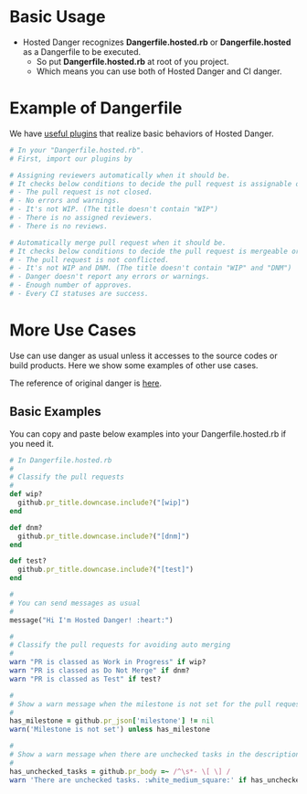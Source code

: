 # Basic Usage
- Hosted Danger recognizes **Dangerfile.hosted.rb** or **Dangerfile.hosted** as a Dangerfile to be executed.
  - So put **Dangerfile.hosted.rb** at root of you project.
  - Which means you can use both of Hosted Danger and CI danger.

# Example of Dangerfile

We have [useful plugins](/dangerfile) that realize basic behaviors of Hosted Danger.

```ruby
# In your "Dangerfile.hosted.rb".
# First, import our plugins by

# Assigning reviewers automatically when it should be.
# It checks below conditions to decide the pull request is assignable or not.
# - The pull request is not closed.
# - No errors and warnings.
# - It's not WIP. (The title doesn't contain "WIP")
# - There is no assigned reviewers.
# - There is no reviews.

# Automatically merge pull request when it should be.
# It checks below conditions to decide the pull request is mergeable or not.
# - The pull request is not conflicted.
# - It's not WIP and DNM. (The title doesn't contain "WIP" and "DNM")
# - Danger doesn't report any errors or warnings.
# - Enough number of approves.
# - Every CI statuses are success.

```

# More Use Cases

Use can use danger as usual unless it accesses to the source codes or build products.
Here we show some examples of other use cases.

The reference of original danger is [here](https://danger.systems/reference.html).

## Basic Examples
You can copy and paste below examples into your Dangerfile.hosted.rb if you need it.

```ruby
# In Dangerfile.hosted.rb
#
# Classify the pull requests
#
def wip?
  github.pr_title.downcase.include?("[wip]")
end

def dnm?
  github.pr_title.downcase.include?("[dnm]")
end

def test?
  github.pr_title.downcase.include?("[test]")
end

#
# You can send messages as usual
#
message("Hi I'm Hosted Danger! :heart:")

#
# Classify the pull requests for avoiding auto merging
#
warn "PR is classed as Work in Progress" if wip?
warn "PR is classed as Do Not Merge" if dnm?
warn "PR is classed as Test" if test?

#
# Show a warn message when the milestone is not set for the pull request
#
has_milestone = github.pr_json['milestone'] != nil
warn('Milestone is not set') unless has_milestone

#
# Show a warn message when there are unchecked tasks in the description
#
has_unchecked_tasks = github.pr_body =~ /^\s*- \[ \] /
warn 'There are unchecked tasks. :white_medium_square:' if has_unchecked_tasks
```

